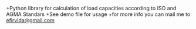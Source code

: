 +Python library for calculation of load capacities according to ISO and AGMA Standars
+See demo file for usage
+for more info you can mail me to efirvida@gmail.com
